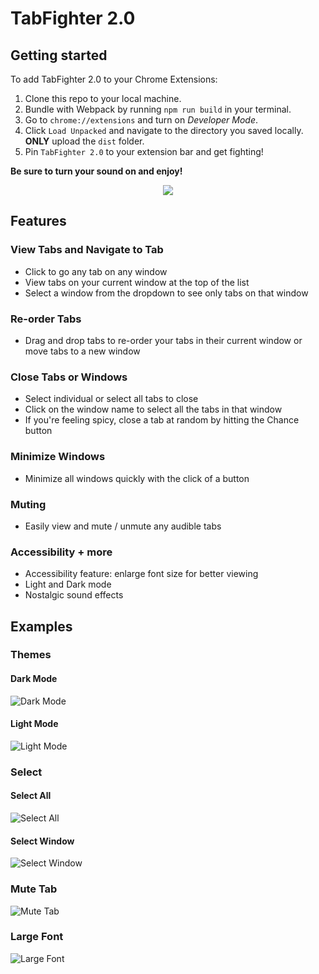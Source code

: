 # TabFighter 2.0

## Getting started
To add TabFighter 2.0 to your Chrome Extensions:

1. Clone this repo to your local machine.
2. Bundle with Webpack by running `npm run build` in your terminal.
3. Go to `chrome://extensions` and turn on _Developer Mode_.
4. Click `Load Unpacked` and navigate to the directory you saved locally. __ONLY__ upload the `dist` folder.
5. Pin `TabFighter 2.0` to your extension bar and get fighting!

__Be sure to turn your sound on and enjoy!__

<p align="center">
  <img src="./app/static/tabfighter.png" />
</p>

## Features
### View Tabs and Navigate to Tab
- Click to go any tab on any window
- View tabs on your current window at the top of the list
- Select a window from the dropdown to see only tabs on that window
### Re-order Tabs
- Drag and drop tabs to re-order your tabs in their current window or move tabs to a new window
### Close Tabs or Windows
- Select individual or select all tabs to close
- Click on the window name to select all the tabs in that window
- If you're feeling spicy, close a tab at random by hitting the Chance button
### Minimize Windows
 - Minimize all windows quickly with the click of a button
### Muting
- Easily view and mute / unmute any audible tabs
### Accessibility + more
- Accessibility feature: enlarge font size for better viewing
- Light and Dark mode
- Nostalgic sound effects

## Examples
### Themes
#### Dark Mode
![Dark Mode](./assets/DarkMode.png)
#### Light Mode
![Light Mode](./assets/LightMode.png)
### Select
#### Select All
![Select All](./assets/SelectAll.png)
#### Select Window
![Select Window](./assets/SelectWindow.png)
### Mute Tab
![Mute Tab](./assets/MuteTab.png)
### Large Font
![Large Font](./assets/LargeFont.png)